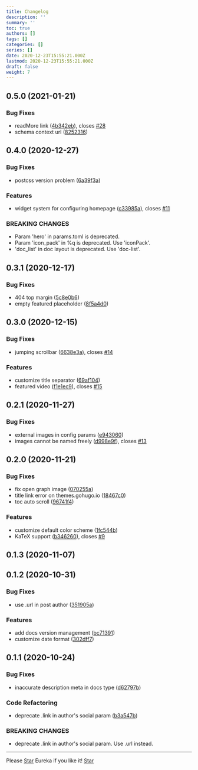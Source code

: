 ```yaml
---
title: Changelog
description: ''
summary: ''
toc: true
authors: []
tags: []
categories: []
series: []
date: 2020-12-23T15:55:21.000Z
lastmod: 2020-12-23T15:55:21.000Z
draft: false
weight: 7
---
```


## 0.5.0 (2021-01-21)


### Bug Fixes

* readMore link ([4b342eb](https://github.com/wangchucheng/hugo-eureka/commit/4b342ebeba8aeccc95cde1845bab3019871e16eb)), closes [#28](https://github.com/wangchucheng/hugo-eureka/issues/28)
* schema context url ([8252316](https://github.com/wangchucheng/hugo-eureka/commit/825231682ad8640986f214a05535f0d56a6b1616))


## 0.4.0 (2020-12-27)


### Bug Fixes

* postcss version problem ([6a39f3a](https://github.com/wangchucheng/hugo-eureka/commit/6a39f3acf6f9d98ee0ba73b20be711838b85d68e))


### Features

* widget system for configuring homepage ([c33985a](https://github.com/wangchucheng/hugo-eureka/commit/c33985a935b5bf5706bed27bc112f700df2f2903)), closes [#11](https://github.com/wangchucheng/hugo-eureka/issues/11)


### BREAKING CHANGES

* Param 'hero' in params.toml is deprecated.
* Param 'icon_pack' in %q is deprecated. Use 'iconPack'.
* 'doc_list' in doc layout is deprecated. Use 'doc-list'.


## 0.3.1 (2020-12-17)


### Bug Fixes

* 404 top margin ([5c8e0b6](https://github.com/wangchucheng/hugo-eureka/commit/5c8e0b6c72d45d4f76979d4b9de14f8fa58e3b7a))
* empty featured placeholder ([8f5a4d0](https://github.com/wangchucheng/hugo-eureka/commit/8f5a4d0c1aed9935e18fb0c5861cb3500d48d6a7))



## 0.3.0 (2020-12-15)


### Bug Fixes

* jumping scrollbar ([6638e3a](https://github.com/wangchucheng/hugo-eureka/commit/6638e3a102cb8e678dfed77c926f2498cc05d583)), closes [#14](https://github.com/wangchucheng/hugo-eureka/issues/14)


### Features

* customize title separator ([69af104](https://github.com/wangchucheng/hugo-eureka/commit/69af104e562b4a2d86aff01cb9187f64a475f948))
* featured video ([f1e1ec9](https://github.com/wangchucheng/hugo-eureka/commit/f1e1ec9f79295532a85b59c075e2ebac55951bd7)), closes [#15](https://github.com/wangchucheng/hugo-eureka/issues/15)



## 0.2.1 (2020-11-27)


### Bug Fixes

* external images in config params ([e943060](https://github.com/wangchucheng/hugo-eureka/commit/e943060162dc4a3e91be78a060b0af185476ad7d))
* images cannot be named freely ([d998e9f](https://github.com/wangchucheng/hugo-eureka/commit/d998e9fa89455ac70270cb81ae7d6dded8e4e7db)), closes [#13](https://github.com/wangchucheng/hugo-eureka/issues/13)



## 0.2.0 (2020-11-21)


### Bug Fixes

* fix open graph image ([070255a](https://github.com/wangchucheng/hugo-eureka/commit/070255abb183f176b8380847692984ec14f13ef0))
* title link error on themes.gohugo.io ([18467c0](https://github.com/wangchucheng/hugo-eureka/commit/18467c04ead1ac90b894b02e49af15e5be15af68))
* toc auto scroll ([96741f4](https://github.com/wangchucheng/hugo-eureka/commit/96741f4b4da8079b96e9c7d342b0b03235f4654b))


### Features

* customize default color scheme ([1fc544b](https://github.com/wangchucheng/hugo-eureka/commit/1fc544b7cd8c578f4fc9daf810e42761b7a1e8c5))
* KaTeX support ([b346260](https://github.com/wangchucheng/hugo-eureka/commit/b346260f352021a98e9596b2e2c404c25c5887bd)), closes [#9](https://github.com/wangchucheng/hugo-eureka/issues/9)



## 0.1.3 (2020-11-07)



## 0.1.2 (2020-10-31)


### Bug Fixes

* use .url in post author ([351905a](https://github.com/wangchucheng/hugo-eureka/commit/351905a42dd6bb1bb81bb5ba00d4ad6be1c50db4))


### Features

* add docs version management ([bc71391](https://github.com/wangchucheng/hugo-eureka/commit/bc71391e3a875dc7277795b0622f4979afa5ba41))
* customize date format ([302dff7](https://github.com/wangchucheng/hugo-eureka/commit/302dff7ff41563b572aae21a0abd6ccb0e96a42f))



## 0.1.1 (2020-10-24)


### Bug Fixes

* inaccurate description meta in docs type ([d62797b](https://github.com/wangchucheng/hugo-eureka/commit/d62797b070b36182bbf83a88f8ac4229cd4880d9))


### Code Refactoring

* deprecate .link in author's social param ([b3a547b](https://github.com/wangchucheng/hugo-eureka/commit/b3a547bae35955aa64b2a21f803e40695cb4fa13))


### BREAKING CHANGES

* deprecate .link in author's social param. Use .url instead.

---

<div class="flex flex-col items-center">
	<span class="mb-4">Please <a href="https://github.com/wangchucheng/hugo-eureka">Star</a> Eureka if you like it!</span>
	<a class="github-button" href="https://github.com/wangchucheng/hugo-eureka" data-size="large" aria-label="Star wangchucheng/hugo-eureka on GitHub">Star</a>
</div>